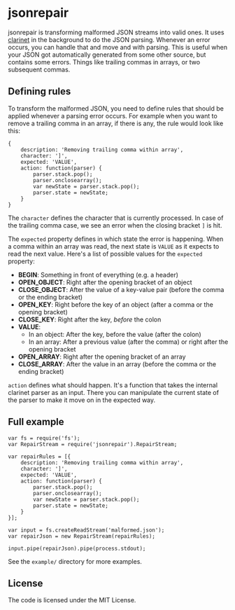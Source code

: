 jsonrepair
==========

jsonrepair is transforming malformed JSON streams into valid ones. It uses [clarinet](https://github.com/dscape/clarinet/) in the background to do the JSON parsing. Whenever an error occurs, you can handle that and move and with parsing. This is useful when your JSON got automatically generated from some other source, but contains some errors. Things like trailing commas in arrays, or two subsequent commas.


Defining rules
--------------

To transform the malformed JSON, you need to define rules that should be applied whenever a parsing error occurs. For example when you want to remove a trailing comma in an array, if there is any, the rule would look like this:

    {
        description: 'Removing trailing comma within array',
        character: ']',
        expected: 'VALUE',
        action: function(parser) {
            parser.stack.pop();
            parser.onclosearray();
            var newState = parser.stack.pop();
            parser.state = newState;
        }
    }

The `character` defines the character that is currently processed. In case of the trailing comma case, we see an error when the closing bracket `]` is hit.

The `expected` property defines in which state the error is happening. When a comma within an array was read, the next state is `VALUE` as it expects to read the next value. Here's a list of possible values for the `expected` property:

 - **BEGIN**: Something in front of everything (e.g. a header)
 - **OPEN_OBJECT**: Right after the opening bracket of an object
 - **CLOSE_OBJECT**: After the value of a key-value pair (before the comma or the ending bracket)
 - **OPEN_KEY**: Right before the key of an object (after a comma or the opening bracket)
 - **CLOSE_KEY**: Right after the key, *before* the colon
 - **VALUE**:
   - In an object: After the key, before the value (after the colon)
   - In an array: After a previous value (after the comma) or right after the opening bracket
 - **OPEN_ARRAY**: Right after the opening bracket of an array
 - **CLOSE_ARRAY**: After the value in an array (before the comma or the ending bracket)

`action` defines what should happen. It's a function that takes the internal clarinet parser as an input. There you can manipulate the current state of the parser to make it move on in the expected way.


Full example
------------

    var fs = require('fs');
    var RepairStream = require('jsonrepair').RepairStream;

    var repairRules = [{
        description: 'Removing trailing comma within array',
        character: ']',
        expected: 'VALUE',
        action: function(parser) {
            parser.stack.pop();
            parser.onclosearray();
            var newState = parser.stack.pop();
            parser.state = newState;
        }
    }];

    var input = fs.createReadStream('malformed.json');
    var repairJson = new RepairStream(repairRules);

    input.pipe(repairJson).pipe(process.stdout);


See the `example/` directory for more examples.


License
-------

The code is licensed under the MIT License.
